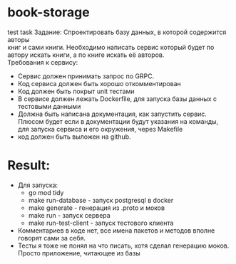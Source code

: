 # book-storage

test task Задание: Спроектировать базу данных, в которой содержится авторы  
книг и сами книги. Необходимо написать сервис который будет по  
автору искать книги, а по книге искать её авторов.  
Требования к сервису:

* Сервис должен принимать запрос по GRPC.
* Код сервиса должен быть хорошо откомментирован
* Код должен быть покрыт unit тестами
* В сервисе должен лежать Dockerfile, для запуска базы данных с  
  тестовыми данными
* Должна быть написана документация, как запустить сервис.  
  Плюсом будет если в документации будут указания на команды,  
  для запуска сервиса и его окружения, через Makefile
* код должен быть выложен на github.

# Result:

* Для запуска:
  * go mod tidy
  * make run-database - запуск postgresql в docker
  * make generate - генерация из .proto и моков
  * make run - запуск сервера
  * make run-test-client - запуск тестового клиента
* Комментариев в коде нет, все имена пакетов и методов вполне говорят сами за себя.
* Тесты я тоже не понял на что писать, хотя сделал генерацию моков. Просто приложение, читающее из базы
